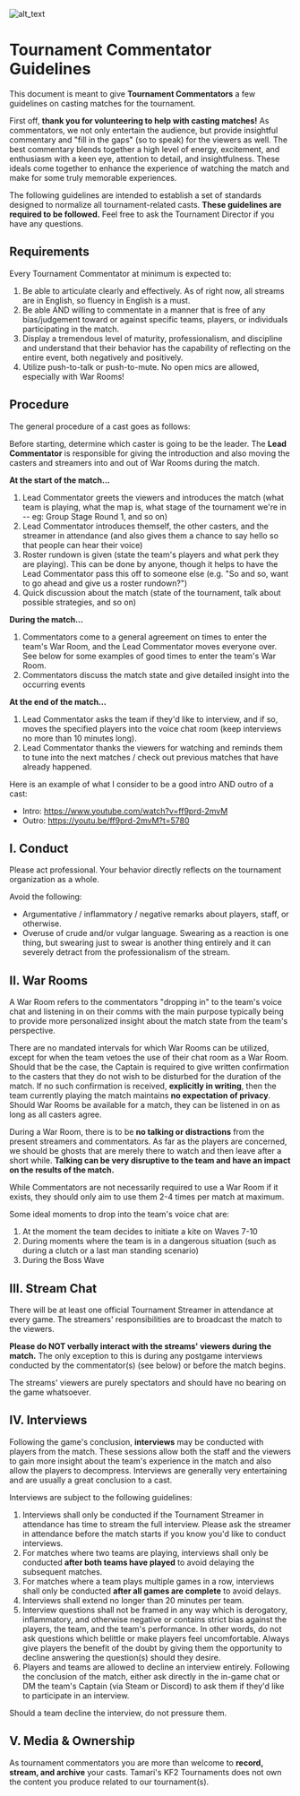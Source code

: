 ![alt_text](https://i.imgur.com/Y99js4m.png)

# Tournament Commentator Guidelines
This document is meant to give **Tournament Commentators** a few guidelines on casting matches for the tournament.

First off, **thank you for volunteering to help with casting matches!** As commentators, we not only entertain the audience, but provide insightful commentary and "fill in the gaps" (so to speak) for the viewers as well. The best commentary blends together a high level of energy, excitement, and enthusiasm with a keen eye, attention to detail, and insightfulness. These ideals come together to enhance the experience of watching the match and make for some truly memorable experiences.

The following guidelines are intended to establish a set of standards designed to normalize all tournament-related casts. **These guidelines are required to be followed.** Feel free to ask the Tournament Director if you have any questions.

## Requirements
Every Tournament Commentator at minimum is expected to:
1. Be able to articulate clearly and effectively. As of right now, all streams are in English, so fluency in English is a must.
2. Be able AND willing to commentate in a manner that is free of any bias/judgement toward or against specific teams, players, 
or individuals participating in the match.
3. Display a tremendous level of maturity, professionalism, and discipline and understand that their behavior has the capability 
of reflecting on the entire event, both negatively and positively.
4. Utilize push-to-talk or push-to-mute. No open mics are allowed, especially with War Rooms!

## Procedure
The general procedure of a cast goes as follows:

Before starting, determine which caster is going to be the leader. The **Lead Commentator** is responsible for giving the introduction and also moving the casters and streamers into and out of War Rooms during the match.

**At the start of the match...**
1. Lead Commentator greets the viewers and introduces the match (what team is playing, what the map is, what stage of the 
tournament we're in -- eg: Group Stage Round 1, and so on)
2. Lead Commentator introduces themself, the other casters, and the streamer in attendance (and also gives them a chance to say 
hello so that people can hear their voice)
3. Roster rundown is given (state the team's players and what perk they are playing). This can be done by anyone, though it helps 
to have the Lead Commentator pass this off to someone else (e.g. "So and so, want to go ahead and give us a roster rundown?")
4. Quick discussion about the match (state of the tournament, talk about possible strategies, and so on)

**During the match...**
1. Commentators come to a general agreement on times to enter the team's War Room, and the Lead Commentator moves everyone over. 
See below for some examples of good times to enter the team's War Room.
2. Commentators discuss the match state and give detailed insight into the occurring events

**At the end of the match...**
1. Lead Commentator asks the team if they'd like to interview, and if so, moves the specified players into the voice chat room 
(keep interviews no more than 10 minutes long).
2. Lead Commentator thanks the viewers for watching and reminds them to tune into the next matches / check out previous matches 
that have already happened.

Here is an example of what I consider to be a good intro AND outro of a cast:
- Intro: https://www.youtube.com/watch?v=ff9prd-2mvM
- Outro: https://youtu.be/ff9prd-2mvM?t=5780


## I. Conduct
Please act professional. Your behavior directly reflects on the tournament organization as a whole.

Avoid the following:
- Argumentative / inflammatory / negative remarks about players, staff, or otherwise.
- Overuse of crude and/or vulgar language. Swearing as a reaction is one thing, but swearing just to swear is another thing 
entirely and it can severely detract from the professionalism of the stream.


## II. War Rooms
A War Room refers to the commentators "dropping in" to the team's voice chat and listening in on their comms with the main purpose typically being to provide more personalized insight about the match state from the team's perspective.

There are no mandated intervals for which War Rooms can be utilized, except for when the team vetoes the use of their chat room as a War Room. Should that be the case, the Captain is required to give written confirmation to the casters that they do not wish to be disturbed for the duration of the match. If no such confirmation is received, **explicitly in writing**, then the team currently playing the match maintains **no expectation of privacy**. Should War Rooms be available for a match, they can be listened in on as long as all casters agree.

During a War Room, there is to be **no talking or distractions** from the present streamers and commentators. As far as the players are concerned, we should be ghosts that are merely there to watch and then leave after a short while. **Talking can be very disruptive to the team and have an impact on the results of the match.**

While Commentators are not necessarily required to use a War Room if it exists, they should only aim to use them 2-4 times per match at maximum.

Some ideal moments to drop into the team's voice chat are:
1. At the moment the team decides to initiate a kite on Waves 7-10
2. During moments where the team is in a dangerous situation (such as during a clutch or a last man standing scenario)
3. During the Boss Wave


## III. Stream Chat
There will be at least one official Tournament Streamer in attendance at every game. The streamers' responsibilities are to broadcast the match to the viewers.

**Please do NOT verbally interact with the streams' viewers during the match.** The only exception to this is during any postgame interviews conducted by the commentator(s) (see below) or before the match begins.

The streams' viewers are purely spectators and should have no bearing on the game whatsoever.


## IV. Interviews
Following the game's conclusion, **interviews** may be conducted with players from the match. These sessions allow both the staff and the viewers to gain more insight about the team's experience in the match and also allow the players to decompress. Interviews are generally very entertaining and are usually a great conclusion to a cast.

Interviews are subject to the following guidelines:
1.  Interviews shall only be conducted if the Tournament Streamer in attendance has time to stream the full interview. Please 
ask the streamer in attendance before the match starts if you know you'd like to conduct interviews.
2.  For matches where two teams are playing, interviews shall only be conducted **after both teams have played** to avoid 
delaying the subsequent matches.
3.  For matches where a team plays multiple games in a row, interviews shall only be conducted **after all games are complete** 
to avoid delays.
4.  Interviews shall extend no longer than 20 minutes per team.
5.  Interview questions shall not be framed in any way which is derogatory, inflammatory, and otherwise negative or contains 
strict bias against the players, the team, and the team's performance. In other words, do not ask questions which belittle or 
make players feel uncomfortable. Always give players the benefit of the doubt by giving them the opportunity to decline answering 
the question(s) should they desire.
6.  Players and teams are allowed to decline an interview entirely. Following the conclusion of the match, either ask directly in 
the in-game chat or DM the team's Captain (via Steam or Discord) to ask them if they'd like to participate in an interview. 

Should a team decline the interview, do not pressure them.


## V. Media & Ownership
As tournament commentators you are more than welcome to **record, stream, and archive** your casts. Tamari's KF2 Tournaments does not own the content you produce related to our tournament(s).
